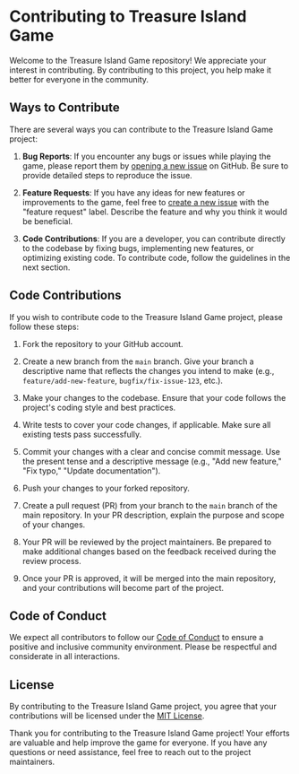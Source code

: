 # Contributing to Treasure Island Game

Welcome to the Treasure Island Game repository! We appreciate your interest in contributing. By contributing to this project, you help make it better for everyone in the community.

## Ways to Contribute

There are several ways you can contribute to the Treasure Island Game project:

1. **Bug Reports**: If you encounter any bugs or issues while playing the game, please report them by [opening a new issue](https://github.com/AndresRodriguez01/treasure-island-game/issues) on GitHub. Be sure to provide detailed steps to reproduce the issue.

2. **Feature Requests**: If you have any ideas for new features or improvements to the game, feel free to [create a new issue](https://github.com/AndresRodriguez01/treasure-island-game/issues) with the "feature request" label. Describe the feature and why you think it would be beneficial.

3. **Code Contributions**: If you are a developer, you can contribute directly to the codebase by fixing bugs, implementing new features, or optimizing existing code. To contribute code, follow the guidelines in the next section.

## Code Contributions

If you wish to contribute code to the Treasure Island Game project, please follow these steps:

1. Fork the repository to your GitHub account.

2. Create a new branch from the `main` branch. Give your branch a descriptive name that reflects the changes you intend to make (e.g., `feature/add-new-feature`, `bugfix/fix-issue-123`, etc.).

3. Make your changes to the codebase. Ensure that your code follows the project's coding style and best practices.

4. Write tests to cover your code changes, if applicable. Make sure all existing tests pass successfully.

5. Commit your changes with a clear and concise commit message. Use the present tense and a descriptive message (e.g., "Add new feature," "Fix typo," "Update documentation").

6. Push your changes to your forked repository.

7. Create a pull request (PR) from your branch to the `main` branch of the main repository. In your PR description, explain the purpose and scope of your changes.

8. Your PR will be reviewed by the project maintainers. Be prepared to make additional changes based on the feedback received during the review process.

9. Once your PR is approved, it will be merged into the main repository, and your contributions will become part of the project.

## Code of Conduct

We expect all contributors to follow our [Code of Conduct](CODE_OF_CONDUCT.md) to ensure a positive and inclusive community environment. Please be respectful and considerate in all interactions.

## License

By contributing to the Treasure Island Game project, you agree that your contributions will be licensed under the [MIT License](LICENSE).

Thank you for contributing to the Treasure Island Game project! Your efforts are valuable and help improve the game for everyone. If you have any questions or need assistance, feel free to reach out to the project maintainers.
